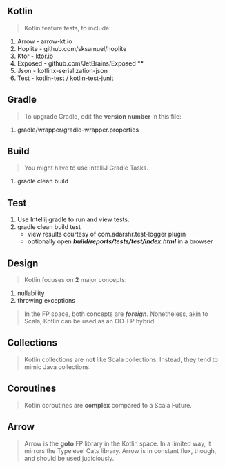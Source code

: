 Kotlin
------
>Kotlin feature tests, to include:
1. Arrow - arrow-kt.io
2. Hoplite - github.com/sksamuel/hoplite
3. Ktor - ktor.io
4. Exposed - github.com/JetBrains/Exposed **
5. Json - kotlinx-serialization-json
6. Test - kotlin-test / kotlin-test-junit

Gradle
------
>To upgrade Gradle, edit the **version number** in this file:
1. gradle/wrapper/gradle-wrapper.properties

Build
-----
>You might have to use IntelliJ Gradle Tasks.
1. gradle clean build

Test
----
1. Use Intellij gradle to run and view tests.
2. gradle clean build test
     * view results courtesy of com.adarshr.test-logger plugin
     * optionally open ***build/reports/tests/test/index.html*** in a browser

Design
------
>Kotlin focuses on **2** major concepts:
1. nullability
2. throwing exceptions
>In the FP space, both concepts are ***foreign***. Nonetheless, akin to Scala, Kotlin can be used as an OO-FP hybrid.

Collections
-----------
>Kotlin collections are **not** like Scala collections. Instead, they tend to mimic Java collections.

Coroutines
----------
>Kotlin coroutines are **complex** compared to a Scala Future.

Arrow
-----
>Arrow is the **goto** FP library in the Kotlin space. In a limited way, it mirrors the
>Typelevel Cats library. Arrow is in constant flux, though, and should be used judiciously.